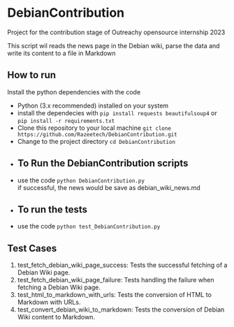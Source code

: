 # DebianContribution
Project for the contribution stage of Outreachy opensource internship 2023

This script wil reads the news page in the Debian wiki, parse the data and write its content to a file in Markdown

<h2>How to run</h2>

Install the python dependencies with the code
<ul>
<li>Python (3.x recommended) installed on your system</li>
<li>install the dependecies with <code>pip install requests beautifulsoup4</code> or <code>pip install -r requirements.txt</code>
</li>
<li>Clone this repository to your local machine <code>git clone https://github.com/Razeetech/DebianContribution.git</code></li>
<li>Change to the project directory <code>cd DebianContribution</code></li>
  
<li><h2>To Run the DebianContribution scripts</h2></li>
  
<li> use the code <code>python DebianContribution.py</code></li>
if successful, the news would be save as debian_wiki_news.md

<li><h2>To run the tests </h2></li>

<li> use the code <code>python test_DebianContribution.py</code></li>
</ul>

<h2>Test Cases</h2>
<ol>
<li>test_fetch_debian_wiki_page_success: Tests the successful fetching of a Debian Wiki page.</li>
<li>test_fetch_debian_wiki_page_failure: Tests handling the failure when fetching a Debian Wiki page.</li>
<li>test_html_to_markdown_with_urls: Tests the conversion of HTML to Markdown with URLs.</li>
<li>test_convert_debian_wiki_to_markdown: Tests the conversion of Debian Wiki content to Markdown.</li>
</ol>
